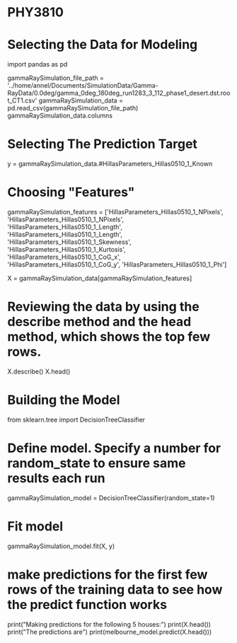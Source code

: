 # PHY3810
# Selecting the Data for Modeling
import pandas as pd

gammaRaySimulation_file_path = '../home/annel/Documents/SimulationData/Gamma-RayData/0.0deg/gamma_0deg_180deg_run1283_3_112_phase1_desert.dst.root_CT1.csv'
gammaRaySimulation_data = pd.read_csv(gammaRaySimulation_file_path) 
gammaRaySimulation_data.columns


# Selecting The Prediction Target
y = gammaRaySimulation_data.#HillasParameters_Hillas0510_1_Known


# Choosing "Features"
gammaRaySimulation_features = ['HillasParameters_Hillas0510_1_NPixels', 'HillasParameters_Hillas0510_1_NPixels', 'HillasParameters_Hillas0510_1_Length', 'HillasParameters_Hillas0510_1_Length', 'HillasParameters_Hillas0510_1_Skewness', 'HillasParameters_Hillas0510_1_Kurtosis', 'HillasParameters_Hillas0510_1_CoG_x', 'HillasParameters_Hillas0510_1_CoG_y', 'HillasParameters_Hillas0510_1_Phi']

X = gammaRaySimulation_data[gammaRaySimulation_features]

# Reviewing the data by using the describe method and the head method, which shows the top few rows.
X.describe()
X.head()


# Building the Model
from sklearn.tree import DecisionTreeClassifier

# Define model. Specify a number for random_state to ensure same results each run
gammaRaySimulation_model = DecisionTreeClassifier(random_state=1)

# Fit model
gammaRaySimulation_model.fit(X, y)


# make predictions for the first few rows of the training data to see how the predict function works
print("Making predictions for the following 5 houses:")
print(X.head())
print("The predictions are")
print(melbourne_model.predict(X.head()))


